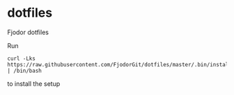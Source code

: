 # dotfiles
Fjodor dotfiles

Run

```
curl -Lks https://raw.githubusercontent.com/FjodorGit/dotfiles/master/.bin/install.sh | /bin/bash
```

to install the setup
